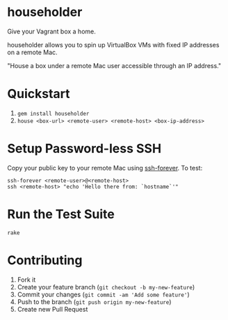 householder
===========

Give your Vagrant box a home.

householder allows you to spin up VirtualBox VMs with fixed IP addresses on a remote Mac.

"House a box under a remote Mac user accessible through an IP address."

Quickstart
==========

1. `gem install householder`
2. `house <box-url> <remote-user> <remote-host> <box-ip-address>`

Setup Password-less SSH
=======================

Copy your public key to your remote Mac using [ssh-forever](https://github.com/mattwynne/ssh-forever). To test:

    ssh-forever <remote-user>@<remote-host>
    ssh <remote-host> "echo 'Hello there from: `hostname`'"

Run the Test Suite
==================

    rake

Contributing
============

1. Fork it
2. Create your feature branch (`git checkout -b my-new-feature`)
3. Commit your changes (`git commit -am 'Add some feature'`)
4. Push to the branch (`git push origin my-new-feature`)
5. Create new Pull Request
